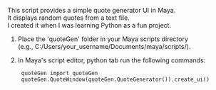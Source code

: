 This script provides a simple quote generator UI in Maya.<br/>
It displays random quotes from a text file.<br/>
I created it when I was learning Python as a fun project.<br/>

1. Place the 'quoteGen' folder in your Maya scripts directory<br/>(e.g., C:/Users/your_username/Documents/maya/scripts/).<br/>
2. In Maya's script editor, python tab run the following commands:<br/>

        quoteGen import quoteGen
        quoteGen.QuoteWindow(quoteGen.QuoteGenerator()).create_ui()

